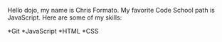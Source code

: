 Hello dojo, my name is Chris Formato. My favorite Code School path is JavaScript. Here are some of my skills:

*Git
*JavaScript
*HTML
*CSS